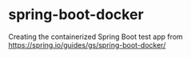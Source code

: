 # spring-boot-docker
Creating the containerized Spring Boot test app from https://spring.io/guides/gs/spring-boot-docker/
